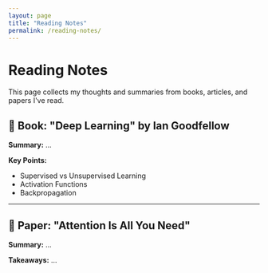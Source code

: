 ```yaml
---
layout: page
title: "Reading Notes"
permalink: /reading-notes/
---
```


# Reading Notes

This page collects my thoughts and summaries from books, articles, and papers I've read.

## 📘 Book: "Deep Learning" by Ian Goodfellow

**Summary:** ...

**Key Points:**
- Supervised vs Unsupervised Learning
- Activation Functions
- Backpropagation

---

## 📙 Paper: "Attention Is All You Need"

**Summary:** ...

**Takeaways:** ...
